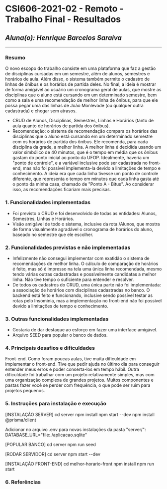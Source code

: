 # **CSI606-2021-02 - Remoto - Trabalho Final - Resultados**

## *Aluna(o): Henrique Barcelos Saraiva*

--------------

<!-- Este documento tem como objetivo apresentar o projeto desenvolvido, considerando o que foi definido na proposta e o produto final. -->

### Resumo
O novo escopo do trabalho consiste em uma plataforma que faz a gestão de disciplinas cursadas em um semestre, além de alunos, semestres e horários de aula. Além disso, o sistema também permite o cadastro de linhas de ônibus e os horários de partida deles. No final, a ideia é mostrar de forma amigável ao usuário um cronograma geral de aulas, que mostre as disciplinas que o aluno está cursando em um determinado semestre, bem como a sala e uma recomendação de melhor linha de ônibus, para que ele possa pegar uma das linhas de João Monlevade (ou qualquer outra cadastrada) e chegar sem atrasos.


- CRUD de Alunos, Disciplinas, Semestres, Linhas e Horários (tanto de aula quanto de horários de partida dos ônibus).
- Recomendação: o sistema de recomendação compara os horários das disciplinas que o aluno está cursando em um determinado semestre com os horários de partida dos ônibus. Ele recomenda, para cada disciplina da grade, a melhor linha. A melhor linha é decidida usando um valor simbólico de 40 minutos, que é o tempo em média que os ônibus gastam do ponto inicial ao ponto da UFOP. Idealmente, haveria um "ponto de controle", e a variável inclusive pode ser cadastrada no front-end, mas não foi possível implementa-la devido a limitações de tempo e conhecimento. A ideia era que cada linha tivesse um ponto de controle diferente, que representa o tempo em minutos que cada linha gasta até o ponto da minha casa, chamado de "Ponto A - Bitus". Ao considerar isso, as recomendações ficariam mais precisas.

### 1. Funcionalidades implementadas
- Foi previsto o CRUD e foi desenvolvido de todas as entidades: Alunos, Semestres, Linhas e Horários.
- Visão amigável de todo o sistema, inclusive da rota /Alunos, que mostra de forma visualmente agradável o cronograma de horários do aluno, baseado no semestre que ele escolher.

### 2. Funcionalidades previstas e não implementadas
- Infelizmente não consegui implementar com exatidão o sistema de recomendações de melhor linha. O cálculo de comparação de horários é feito, mas só é impresso na tela uma única linha recomendada, mesmo tendo várias outras cadastradas e possívelmente candidatas a melhor linha. Não tive tempo o suficiente para entender e resolver.
- De todos os cadastros do CRUD, uma única parte não foi implementada: a associação de horários com disciplinas cadastradas no banco. O backend está feito e funcionando, inclusive sendo possível testar as rotas pelo Insominia, mas a implementação no front-end não foi possível devido a limitações de tempo e conhecimento.
### 3. Outras funcionalidades implementadas
- Gostaria de dar destaque ao esforço em fazer uma interface amigável.
 - Arquivo SEED para popular o banco de dados.
### 4. Principais desafios e dificuldades
Front-end. Como foram poucas aulas, tive muita dificuldade em implementar o front-end. Tive que pedir ajuda no último dia para conseguir entender meus erros e poder conserta-los em tempo hábil. Outra dificuldade foi trabalhar com um projeto relativamente simples, mas com uma organização complexa de grandes projetos. Muitos componentes e pastas fazer você se perder com frequência, o que pode ser ruim para projetos pequenos.

### 5. Instruções para instalação e execução
[INSTALAÇÃO SERVER]
cd server
npm install
npm start --dev
npm install @prisma/client

Adicionar no arquivo .env para novas instalações da pasta "server/":
DATABASE_URL="file:./aplicacao.sqlite"

[POPULAR BANCO]
cd server
npm run seed

[RODAR SERVIDOR]
cd server
npm start --dev

[INSTALAÇÃO FRONT-END]
cd melhor-horario-front
npm install
npm run start

### 6. Referências
<!-- Referências podem ser incluídas, caso necessário. Utilize o padrão ABNT. -->
